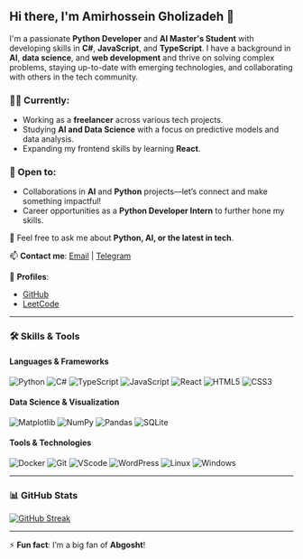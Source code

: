 ## Hi there, I'm Amirhossein Gholizadeh 👋

I'm a passionate **Python Developer** and **AI Master's Student** with developing skills in **C#**, **JavaScript**, and **TypeScript**. I have a background in **AI**, **data science**, and **web development** and thrive on solving complex problems, staying up-to-date with emerging technologies, and collaborating with others in the tech community.

### 👨‍💻 Currently:
- Working as a **freelancer** across various tech projects.
- Studying **AI and Data Science** with a focus on predictive models and data analysis.
- Expanding my frontend skills by learning **React**.

### 🤝 Open to:
- Collaborations in **AI** and **Python** projects—let’s connect and make something impactful!
- Career opportunities as a **Python Developer Intern** to further hone my skills.

💬 Feel free to ask me about **Python, AI, or the latest in tech**.

📫 **Contact me**: [Email](mailto:Amirhosseingholizadeh1998@gmail.com) | [Telegram](https://t.me/AmirhosseinGh1998)

📂 **Profiles**: 
- [GitHub](https://github.com/Amirhossein77-98)
- [LeetCode](https://leetcode.com/u/amirhossein77-98/)

---

### 🛠️ Skills & Tools

#### Languages & Frameworks
![Python](https://img.shields.io/badge/Python-3776AB?style=for-the-badge&logo=python&logoColor=white) 
![C#](https://img.shields.io/badge/C%23-239120?style=for-the-badge&logo=c-sharp&logoColor=white)
![TypeScript](https://img.shields.io/badge/TypeScript-3178C6?style=for-the-badge&logo=typescript&logoColor=white)
![JavaScript](https://img.shields.io/badge/JavaScript-F7DF1E?style=for-the-badge&logo=javascript&logoColor=black)
![React](https://img.shields.io/badge/React-61DAFB?style=for-the-badge&logo=react&logoColor=black)
![HTML5](https://img.shields.io/badge/HTML-239120?style=for-the-badge&logo=html5&logoColor=white)
![CSS3](https://img.shields.io/badge/CSS-239120?&style=for-the-badge&logo=css3&logoColor=white)

#### Data Science & Visualization
![Matplotlib](https://img.shields.io/badge/Matplotlib-%23ffffff.svg?style=for-the-badge&logo=Matplotlib&logoColor=black)
![NumPy](https://img.shields.io/badge/numpy-%23013243.svg?style=for-the-badge&logo=numpy&logoColor=white)
![Pandas](https://img.shields.io/badge/pandas-%23150458.svg?style=for-the-badge&logo=pandas&logoColor=white)
![SQLite](https://img.shields.io/badge/sqlite-%2307405e.svg?style=for-the-badge&logo=sqlite&logoColor=white)

#### Tools & Technologies
![Docker](https://img.shields.io/badge/docker-%230db7ed.svg?style=for-the-badge&logo=docker&logoColor=white)
![Git](https://img.shields.io/badge/Git-E44C30?style=for-the-badge&logo=git&logoColor=white)
![VScode](https://img.shields.io/badge/Visual_Studio_Code-0078D4?style=for-the-badge&logo=visual%20studio%20code&logoColor=white)
![WordPress](https://img.shields.io/badge/WordPress-%23117AC9.svg?style=for-the-badge&logo=WordPress&logoColor=white)
![Linux](https://img.shields.io/badge/Linux-FCC624?style=for-the-badge&logo=linux&logoColor=black)
![Windows](https://img.shields.io/badge/Windows-0078D6?style=for-the-badge&logo=windows&logoColor=white)

---

### 📊 GitHub Stats
[![GitHub Streak](http://github-readme-streak-stats.herokuapp.com?user=amirhossein77-98&theme=dark&background=000000)](https://git.io/streak-stats)

---

⚡ **Fun fact**: I’m a big fan of **Abgosht**!